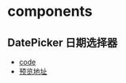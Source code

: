 # components

## DatePicker 日期选择器
- [code](https://github.com/viivLgr/components/tree/master/DatePicker)
- [预览地址](http://htmlpreview.github.io/?https://github.com/viivLgr/components/blob/master/DatePicker/index.html)
